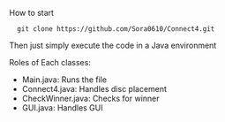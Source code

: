 How to start 
```
  git clone https://github.com/Sora0610/Connect4.git
```
  Then just simply execute the code in a Java environment

Roles of Each classes:
  - Main.java: Runs the file
  - Connect4.java: Handles disc placement
  - CheckWinner.java: Checks for winner
  - GUI.java: Handles GUI
